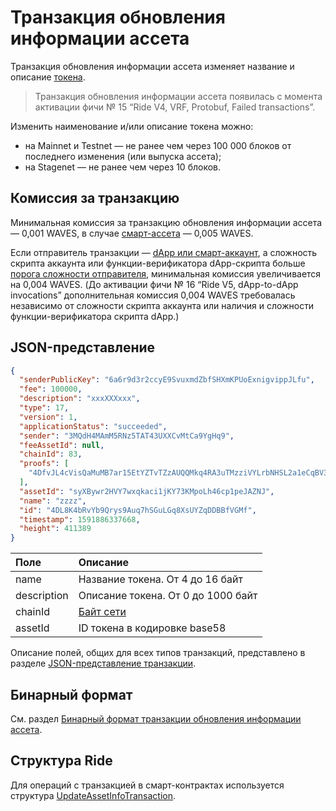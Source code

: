 # Транзакция обновления информации ассета

Транзакция обновления информации ассета изменяет название и описание [токена](/ru/blockchain/token/).

> Транзакция обновления информации ассета появилась с момента активации фичи №&nbsp;15 “Ride V4, VRF, Protobuf, Failed transactions”.

Изменить наименование и/или описание токена можно:
* на Mainnet и Testnet — не ранее чем через 100 000 блоков от последнего изменения (или выпуска ассета);
* на Stagenet — не ранее чем через 10 блоков.

## Комиссия за транзакцию

Минимальная комиссия за транзакцию обновления информации ассета — 0,001 WAVES, в случае [смарт-ассета](/ru/blockchain/token/smart-asset) — 0,005 WAVES.

Если отправитель транзакции — [dApp или смарт-аккаунт](/ru/blockchain/account/dapp), а сложность скрипта аккаунта или функции-верификатора dApp-скрипта больше [порога сложности отправителя](/ru/ride/limits/), минимальная комиссия увеличивается на 0,004 WAVES. (До активации фичи №&nbsp;16 “Ride V5, dApp-to-dApp invocations” дополнительная комиссия 0,004 WAVES требовалась независимо от сложности скрипта аккаунта или наличия и сложности функции-верификатора скрипта dApp.)

## JSON-представление

```json
{
  "senderPublicKey": "6a6r9d3r2ccyE9SvuxmdZbfSHXmKPUoExnigvippJLfu",
  "fee": 100000,
  "description": "xxxXXXxxx",
  "type": 17,
  "version": 1,
  "applicationStatus": "succeeded",
  "sender": "3MQdH4MAmM5RNz5TAT43UXXCvMtCa9YgHq9",
  "feeAssetId": null,
  "chainId": 83,
  "proofs": [
    "4DfvJL4cVisQaMuMB7ar15EtYZTvTZzAUQQMkq4RA3uTMzziVYLrbNHSL2a1eCqBV3YQb7dddXdjywETXHuu65ij"
  ],
  "assetId": "syXBywr2HVY7wxqkaci1jKY73KMpoLh46cp1peJAZNJ",
  "name": "zzzz",
  "id": "4DL8K4bRvYb9Qrys9Auq7hSGuLGq8XsUYZqDDBBfVGMf",
  "timestamp": 1591886337668,
  "height": 411389
}
```

| Поле | Описание |
| :--- | :--- |
| name | Название токена. От 4 до 16 байт |
| description | Описание токена. От 0 до 1000 байт |
| chainId | [Байт сети](/ru/blockchain/) |
| assetId | ID токена в кодировке base58 |

Описание полей, общих для всех типов транзакций, представлено в разделе [JSON-представление транзакции](/ru/blockchain/transaction/#json-представление-транзакции).

## Бинарный формат

См. раздел [Бинарный формат транзакции обновления информации ассета](/ru/blockchain/binary-format/transaction-binary-format/update-asset-info-transaction-binary-format).

## Структура Ride

Для операций с транзакцией в смарт-контрактах используется структура [UpdateAssetInfoTransaction](/ru/ride/structures/transaction-structures/update-asset-info-transaction).
